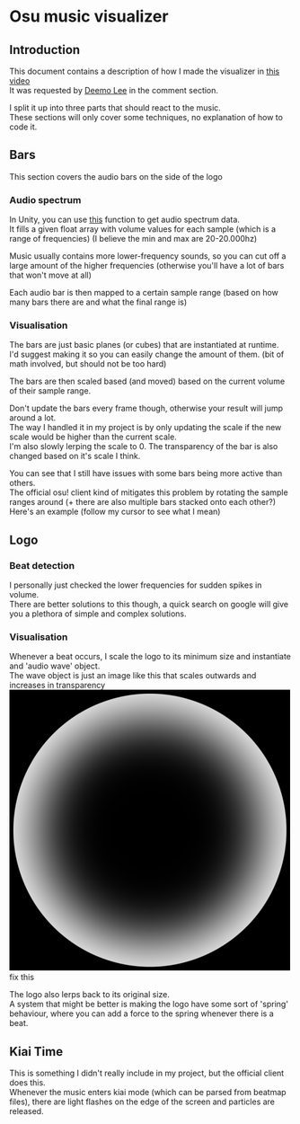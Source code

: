 # Osu music visualizer

## Introduction

This document contains a description of how I made the visualizer in [this video](https://www.youtube.com/watch?v=iVgbb_uGno4)  
It was requested by [Deemo Lee](https://www.youtube.com/channel/UCG_HV-Qbz3uS6ifu43j3ZLA) in the comment section.

I split it up into three parts that should react to the music.  
These sections will only cover some techniques, no explanation of how to code it.

## Bars

This section covers the audio bars on the side of the logo

### Audio spectrum

In Unity, you can use [this](https://docs.unity3d.com/ScriptReference/AudioSource.GetSpectrumData.html) function to get audio spectrum data.  
It fills a given float array with volume values for each sample (which is a range of frequencies) (I believe the min and max are 20-20.000hz)

Music usually contains more lower-frequency sounds, so you can cut off a large amount of the higher frequencies (otherwise you'll have a lot of bars that won't move at all)

Each audio bar is then mapped to a certain sample range (based on how many bars there are and what the final range is)

### Visualisation

The bars are just basic planes (or cubes) that are instantiated at runtime.  
I'd suggest making it so you can easily change the amount of them. (bit of math involved, but should not be too hard)

The bars are then scaled based (and moved) based on the current volume of their sample range.

Don't update the bars every frame though, otherwise your result will jump around a lot.  
The way I handled it in my project is by only updating the scale if the new scale would be higher than the current scale.  
I'm also slowly lerping the scale to 0. The transparency of the bar is also changed based on it's scale I think.

You can see that I still have issues with some bars being more active than others.  
The official osu! client kind of mitigates this problem by rotating the sample ranges around (+ there are also multiple bars stacked onto each other?)  
Here's an example (follow my cursor to see what I mean)

## Logo

### Beat detection

I personally just checked the lower frequencies for sudden spikes in volume.  
There are better solutions to this though, a quick search on google will give you a plethora of simple and complex solutions.

### Visualisation

Whenever a beat occurs, I scale the logo to its minimum size and instantiate and 'audio wave' object.  
The wave object is just an image like this that scales outwards and increases in transparency
<img src="/img/audio_wave.png" width="500"> fix this

The logo also lerps back to its original size.  
A system that might be better is making the logo have some sort of 'spring' behaviour, where you can add a force to the spring whenever there is a beat.

## Kiai Time

This is something I didn't really include in my project, but the official client does this.  
Whenever the music enters kiai mode (which can be parsed from beatmap files), there are light flashes on the edge of the screen and particles are released.